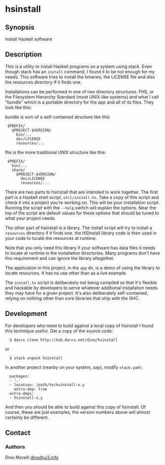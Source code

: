 # hsinstall


## Synopsis

Install Haskell software


## Description

This is a utility to install Haskell programs on a system using
stack. Even though stack has an `install` command, I found it to be
not enough for my needs. This software tries to install the binaries,
the LICENSE file and also the resources directory if it finds one.

Installations can be performed in one of two directory
structures. FHS, or the Filesystem Hierarchy Standard (most UNIX-like
systems) and what I call "bundle" which is a portable directory
for the app and all of its files. They look like this:

bundle is sort-of a self-contained structure like this:

     $PREFIX/
       $PROJECT-$VERSION/
         bin/...
         doc/LICENSE
         resources/...

fhs is the more traditional UNIX structure like this:

     $PREFIX/
       bin/...
       share/
         $PROJECT-$VERSION/
           doc/LICENSE
           resources/...

There are two parts to hsinstall that are intended to work 
together. The first part is a Haskell shell script,
`util/install.hs`. Take a copy of this script and check it into
a project you're working on. This will be your installation
script. Running the script with the `--help` switch will explain
the options. Near the top of the script are default values for
these options that should be tuned to what your project needs.

The other part of hsinstall is a library. The install script will try
to install a `resources` directory if it finds one. the HSInstall
library code is then used in your code to locate the resources
at runtime.

Note that you only need this library if your software has data files
it needs to locate at runtime in the installation directories. Many
programs don't have this requirement and can ignore the library
altogether.

The application in this project, in the `app` dir, is a demo of
using the library to locate resources. It has no use other than as
a live example.

The `install.hs` script is deliberately not being compiled so that
it's flexible and hackable by developers to serve whatever additional
installation needs they may have for a given project. It's also
deliberately self-contained, relying on nothing other than core
libraries that ship with the GHC.


## Development

For developers who need to build against a local copy of hsinstall
I found this technique useful. Get a copy of the source code:

      $ darcs clone http://hub.darcs.net/dino/hsinstall

or

      $ stack unpack hsinstall

In another project (nearby on your system, say), modify `stack.yaml`:

      packages:
      - '.'
      - location: /path/to/hsinstall-x.y
        extra-dep: true
      extra-deps:
      - hsinstall-x.y

And then you should be able to build against this copy of
hsinstall. Of course, these are just examples, the version numbers
above will almost certainly be different.


## Contact

### Authors

Dino Morelli <dino@ui3.info>
